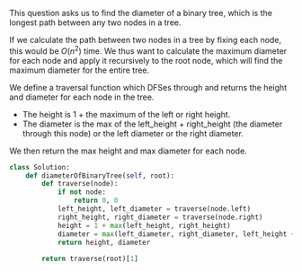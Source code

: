 This question asks us to find the diameter of a binary tree, which is the longest path between any two nodes in a tree.

If we calculate the path between two nodes in a tree by fixing each node, this would be $O(n^{2})$ time. We thus want to calculate the maximum diameter for each node and apply it recursively to the root node, which will find the maximum diameter for the entire tree.

We define a traversal function which DFSes through and returns the height and diameter for each node in the tree. 

- The height is 1 + the maximum of the left or right height.
- The diameter is the max of the left_height + right_height (the diameter through this node) or the left diameter or the right diameter.

We then return the max height and max diameter for each node.

```python
class Solution:
    def diameterOfBinaryTree(self, root):
        def traverse(node):
            if not node:
                return 0, 0
            left_height, left_diameter = traverse(node.left)
            right_height, right_diameter = traverse(node.right)
            height = 1 + max(left_height, right_height)
            diameter = max(left_diameter, right_diameter, left_height + right_height)
            return height, diameter
        
        return traverse(root)[1]
```
